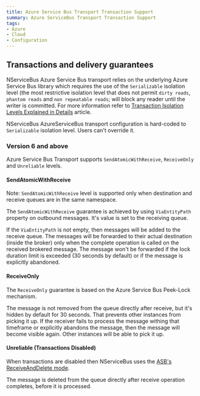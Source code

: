 ```yaml
---
title: Azure Service Bus Transport Transaction Support
summary: Azure ServiceBus Transport Transaction Support
tags:
- Azure
- Cloud
- Configuration
---
```



## Transactions and delivery guarantees

NServiceBus Azure Service Bus transport relies on the underlying Azure Service Bus library which requires the use of the `Serializable` isolation level (the most restrictive isolation level that does not permit `dirty reads`, `phantom reads` and `non repeatable reads`; will block any reader until the writer is committed. For more information refer to [Transaction Isolation Levels Explained in Details](http://dotnetspeak.com/2013/04/transaction-isolation-levels-explained-in-details) article.

NServiceBus AzureServiceBus transport configuration is hard-coded to `Serializable` isolation level. Users can't override it.


### Version 6 and above

Azure Service Bus Transport supports `SendAtomicWithReceive`, `ReceiveOnly` and `Unreliable` levels.


#### SendAtomicWithReceive

Note: `SendAtomicWithReceive` level is supported only when destination and receive queues are in the same namespace.

The `SendAtomicWithReceive` guarantee is achieved by using `ViaEntityPath` property on outbound messages. It's value is set to the receiving queue.

If the `ViaEntityPath` is not empty, then messages will be added to the receive queue. The messages will be forwarded to their actual destination (inside the broker) only when the complete operation is called on the received brokered message. The message won't be forwarded if the lock duration limit is exceeded (30 seconds by default) or if the message is explicitly abandoned.


#### ReceiveOnly

The `ReceiveOnly` guarantee is based on the Azure Service Bus Peek-Lock mechanism. 

The message is not removed from the queue directly after receive, but it's hidden by default for 30 seconds. That prevents other instances from picking it up. If the receiver fails to process the message withing that timeframe or explicitly abandons the message, then the message will become visible again. Other instances will be able to pick it up.


#### Unreliable (Transactions Disabled)

When transactions are disabled then NServiceBus uses the [ASB's ReceiveAndDelete mode](https://msdn.microsoft.com/en-us/library/microsoft.servicebus.messaging.receivemode.aspx).

The message is deleted from the queue directly after receive operation completes, before it is processed.